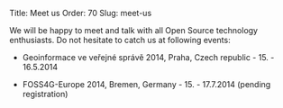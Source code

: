 Title: Meet us
Order: 70
Slug: meet-us

We will be happy to meet and talk with all Open Source technology enthusiasts. Do not hesitate to
catch us at following events:

* Geoinformace ve veřejné správě 2014, Praha, Czech republic - 15. - 16.5.2014 
 
* FOSS4G-Europe 2014, Bremen, Germany - 15. - 17.7.2014 (pending registration)

